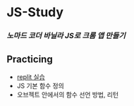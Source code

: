 # JS-Study

### _노마드 코더 바닐라 JS로 크롬 앱 만들기_


## Practicing 
- [replit 실습](https://replit.com/@EunnoAn/BothGoodnaturedCache#index.html)
- JS 기본 함수 정의
- 오브젝트 안에서의 함수 선언 방법, 리턴
